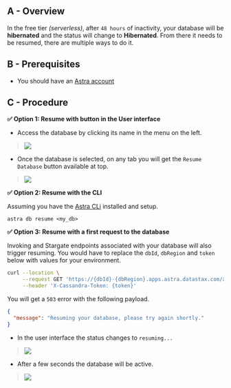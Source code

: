 ## A - Overview

In the free tier _(serverless)_, after `48 hours` of inactivity, your database will be **hibernated** and the status will change to **Hibernated**. From there it needs to be resumed, there are multiple ways to do it.

## B - Prerequisites

- You should have an [Astra account](https://astra.dev/3B7HcYo)

## C - Procedure

**✅ Option 1: Resume with button in the User interface**

- Access the database by clicking its name in the menu on the left.

> <img src="../../../img/astra/exit-hibernation-1.png" />

- Once the database is selected, on any tab you will get the `Resume Database` button available at top.

> <img src="../../../img/astra/exit-hibernation-2.png" />

**✅ Option 2: Resume with the CLI**

Assuming you have the [Astra CLi](astra-cli.md) installed and setup.

```
astra db resume <my_db>
```

**✅ Option 3: Resume with a first request to the database**

Invoking and Stargate endpoints associated with your database will also trigger resuming. You would have to replace the `dbId`, `dbRegion` and `token` below with values for your environment.

```bash
curl --location \
     --request GET 'https://{dbId}-{dbRegion}.apps.astra.datastax.com/api/rest/v2/schemas/keyspaces/' \
     --header 'X-Cassandra-Token: {token}'
```

You will get a `503` error with the following payload.

```json
{
  "message": "Resuming your database, please try again shortly."
}
```

- In the user interface the status changes to `resuming...`

> <img src="../../../img/astra/db-hibernate-resuming.png" />

- After a few seconds the database will be active.

> <img src="../../../img/astra/db-hibernate-active.png" />
